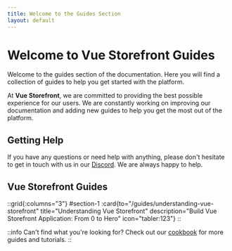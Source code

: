 ```yaml
---
title: Welcome to the Guides Section
layout: default
---
```


# Welcome to Vue Storefront Guides

Welcome to the guides section of the documentation. Here you will find a collection of guides to help you get started with the platform.

At **Vue Storefront**, we are committed to providing the best possible experience for our users. We are constantly working on improving our documentation and adding new guides to help you get the most out of the platform.

## Getting Help
If you have any questions or need help with anything, please don't hesitate to get in touch with us in our [Discord](https://discord.vuestorefront.io/). We are always happy to help.

## Vue Storefront Guides

::grid{:columns="3"}
#section-1
:card{to="/guides/understanding-vue-storefront" title="Understanding Vue Storefront" description="Build Vue Storefront Application: From 0 to Hero" icon="tabler:123"}
::


::info
Can't find what you're looking for? Check out our [cookbook](/cookbook) for more guides and tutorials.
::
